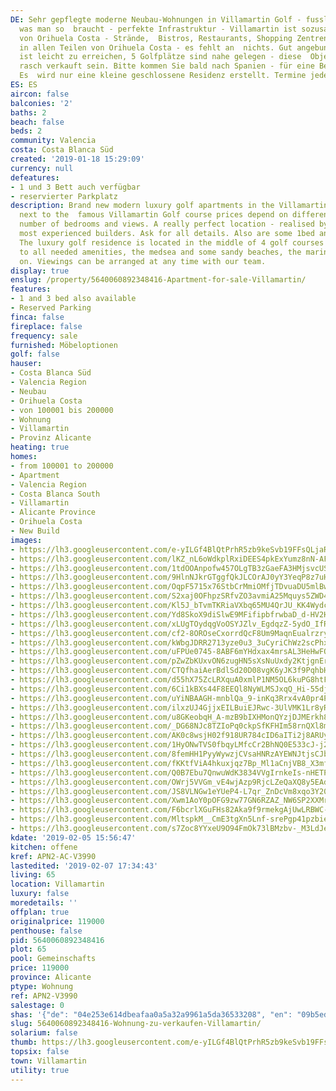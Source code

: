 ```yaml
---
DE: Sehr gepflegte moderne Neubau-Wohnungen in Villamartin Golf - fusslaeufig zu allem
  was man so  braucht - perfekte Infrastruktur - Villamartin ist sozusagen das Herz
  von Orihuela Costa - Strände,  Bistros, Restaurants, Shopping Zentren - zu finden
  in allen Teilen von Orihuela Costa - es fehlt an  nichts. Gut angebunden, Torrevieja
  ist leicht zu erreichen, 5 Golfplätze sind nahe gelegen - diese  Objekte werden
  rasch verkauft sein. Bitte kommen Sie bald nach Spanien - für eine Besichtigung.
  Es  wird nur eine kleine geschlossene Residenz erstellt. Termine jederzeit möglich.
ES: ES
aircon: false
balconies: '2'
baths: 2
beach: false
beds: 2
community: Valencia
costa: Costa Blanca Süd
created: '2019-01-18 15:29:09'
currency: null
defeatures:
- 1 und 3 Bett auch verfügbar
- reservierter Parkplatz
description: Brand new modern luxury golf apartments in the Villamartin golf area
  next to the  famous Villamartin Golf course prices depend on different sizes, locations,  floors,
  number of bedrooms and views. A really perfect location - realised by one  of the
  most experienced builders. Ask for all details. Also are some 1bed and 3 beds  available.
  The luxury golf residence is located in the middle of 4 golf courses and  close
  to all needed amenities, the medsea and some sandy beaches, the marina  - and so
  on. Viewings can be arranged at any time with our team.
display: true
enslug: /property/5640060892348416-Apartment-for-sale-Villamartin/
features:
- 1 and 3 bed also available
- Reserved Parking
finca: false
fireplace: false
frequency: sale
furnished: Möbeloptionen
golf: false
hauser:
- Costa Blanca Süd
- Valencia Region
- Neubau
- Orihuela Costa
- von 100001 bis 200000
- Wohnung
- Villamartin
- Provinz Alicante
heating: true
homes:
- from 100001 to 200000
- Apartment
- Valencia Region
- Costa Blanca South
- Villamartin
- Alicante Province
- Orihuela Costa
- New Build
images:
- https://lh3.googleusercontent.com/e-yILGf4BlQtPrhR5zb9keSvb19FFsQLjaRUHBpgKnmxj3Nl6cMnJFMwypLkfUKFjADThAJDbzpPLdmK14hi=w640-rj-e30-l100
- https://lh3.googleusercontent.com/lKZ_nL6oWdkplRxiDEES4pkExYumz8nN-AFVoiwvvxI5qyzss98DFvf1UP5lLMaLS-tK9M6LdTG1nrMpGTsbYQ=w640-rj-e30-l100
- https://lh3.googleusercontent.com/1tdOOAnpofw457OLgTB3zGaeFA3HMjsvcUSb5Dpuq9zNxuqt6OmvfOe-elYm744LjDynLLmvnnYxRHvHCpqt=w640-rj-e30-l100
- https://lh3.googleusercontent.com/9HlnNJkrGTggfQkJLCOrAJ0yY3YeqP8z7uHK3fCYGIkdJfC3SIu62pch5BwZweewAjiRJcAvfZVuLPFklvmdKw=w640-rj-e30-l100
- https://lh3.googleusercontent.com/OqpF5715x76StbCrMmiOMfjTDvuaDU5mlBw66x6TJYtSyzhoWuNHSAtCotgweLLInudUbXRThkzJCY3vBa6h=w640-rj-e30-l100
- https://lh3.googleusercontent.com/S2xaj0OFhpzSRfvZO3avmiA25Mquys5ZWD4Y8pLi12WsdpsFWNy_wneatxWxCfrPAjrzpK474v5GAaTeq5rI=w640-rj-e30-l100
- https://lh3.googleusercontent.com/Kl5J_bTvmTKRiaVXbq65MU4QrJU_KK4Wydcywx3wfB_iXGs12uUAGauQnvsQjwRn5zwn5RneN9sVY6oorM4J=w640-rj-e30-l100
- https://lh3.googleusercontent.com/Yd8SkoX9diSlwE9MFifipbfrwbaD_d-HV2HPhNO7Yh1upctHn2iogF3W01YWkW7NQBkuugeqKzdGkj_amrsO=w640-rj-e30-l100
- https://lh3.googleusercontent.com/xLUgTOydqgVoOSYJZlv_EgdqzZ-5ydO_IfR4odpXysRG_7Yz92jbyPKzCDlh8oX9z5uR94Y7oBGX42OY9_A=w640-rj-e30-l100
- https://lh3.googleusercontent.com/cf2-8OROseCxorrdQcF8Um9MaqnEualrzryhgWvG0n54R7dReDb70bVSQqK7aXx17zzPHChl_GFxIth9fCOq=w640-rj-e30-l100
- https://lh3.googleusercontent.com/kWbgJDRR2713yze0u3_3uCyriChWz2scPhxOKZFVLDYO0sckga0w7HujN3UG8vWN-VnPZb_licbfOK4bvGStVQ=w640-rj-e30-l100
- https://lh3.googleusercontent.com/uFPUe0745-8ABF6mYHdxax4mrsAL3HeHwFQKsQhe5jqSnKUPGyAiSu9ZlGgx57eUauQK0MrywoHRMWxhqDnLFQ=w640-rj-e30-l100
- https://lh3.googleusercontent.com/pZwZbKUxvON6zugHN5sXsNuUxdy2KtjgnErM_YoHYgAZsf_-NCjACgr2jAA7UEdJLGULxuCMPC9m_nxGyE0f_Q=w640-rj-e30-l100
- https://lh3.googleusercontent.com/CTQfhaiAerBdlSd20D08vgK6yJK3f9PqhbHsIzETAIEnkmqbozc342MOcSFn5HmriaRj_8m4XxW4EIk-ns_Yhg=w640-rj-e30-l100
- https://lh3.googleusercontent.com/d55hX75ZcLRXquA0xmlP1NM5OL6kuPG8htF6jNzJT9T0_708TeO_dlXWNWhBm1B066lYZBWT4Z4fbzvhs8gP=w640-rj-e30-l100
- https://lh3.googleusercontent.com/6Ci1kBXs44F8EEQl8NyWLMSJxqQ_Hi-55djh2h5wSBpu3N9JdQF5zcDDjZHkDeEF7FBZSxDNT2wX4LVNardJ=w640-rj-e30-l100
- https://lh3.googleusercontent.com/uYiNBAAGH-mnblQa_9-inKq3Rrx4vA0pr4PMpuzjKu37VNHocN_hfrQ03ze1w27A-ql7zx-J-FkpwiBzsbfP=w640-rj-e30-l100
- https://lh3.googleusercontent.com/ilxzUJ4GjjxEILBuiEJRwc-3UlVMK1Lr8yRIM0zv7h0NiwraGGkNMzetjB0jhVi7Sic8eoyiuMDtaSNfLtyE=w640-rj-e30-l100
- https://lh3.googleusercontent.com/u8GKeobqH_A-mzB9bIXHMonQYzjDJMErkh80qBjf3jXBhf_eKR_Q2QM5_-c0O3aYbsnxcRVQQcrZTtZylaZA7A=w640-rj-e30-l100
- https://lh3.googleusercontent.com/_DG68NJc8TZIoPq0ckpSfKFHIm58rnQXl8mgJzPpNXOSCIJM2OjG5UqLheVKO7ax9r55TLn3hwXofR7kiPM=w640-rj-e30-l100
- https://lh3.googleusercontent.com/AK0c8wsjH02f918UR784cID6aITi2j8ARUyJTAftkdkpNp8HkV_eDiFLR4Loz38IT93ZGZOiCaRTJgLakU8=w640-rj-e30-l100
- https://lh3.googleusercontent.com/1HyONwTVS0fbqyLMfcCr2BhNQ0E533cJ-j2cH_4UQWMmJ2ig2XIfnjcD6GyV-ip92WfhuEN4aZysbQR8ER7Q=w640-rj-e30-l100
- https://lh3.googleusercontent.com/8femHH1PyyWywzjCVsaHNRzAYEWNJtjsCJbPDBd7bjSNP5yFejwZlF2QmdFmqf07yFO_fhQxBiG_3XFpcAslPQ=w640-rj-e30-l100
- https://lh3.googleusercontent.com/fKKtfViA4hkuxjqz7Bp_Ml1aCnjVB8_X3mfBjD9O5p_1AK1x3Gnxr0o6PbYEwkxQHk8dhnuAaIFs-sDPCoI43Q=w640-rj-e30-l100
- https://lh3.googleusercontent.com/Q0B7Ebu7QnwuWdK3834VVgIrnkeIs-nHETP3GSZ3Me0dOxRH_6-9JsceeGY6MWCdazT4-8VmpzIu3qeGFfSe=w640-rj-e30-l100
- https://lh3.googleusercontent.com/OWrj5VVGm_vE4wjAzp9RjcLZeQaXQ8y5EAdNNZcrNb3Veb_MQDNyV5ewtgZ1HoqlvmUJp3pOlYOm9k8Hk7sfuA=w640-rj-e30-l100
- https://lh3.googleusercontent.com/JS8VLNGw1eYUeP4-L7qr_ZnDcVm8xqo3Y20iAA_WMgiT6TBrdT8sM-8LkW_spoBxw5ZeN6OeCKvHhZ6m4FZNUg=w640-rj-e30-l100
- https://lh3.googleusercontent.com/Xwm1AoY0pOFG9zw77GN6RZAZ_NW6SP2XXMrFaPQvsSUS4UKB779gkTOCtrigJDa1C5x0_1js8fyoaEwhLGk=w640-rj-e30-l100
- https://lh3.googleusercontent.com/F6bcrlXGuFHs82Aka9f9rmekgAjUwLRBWC-E1yZrcyw-HhJR38GhvXmPMdQceOaALzQJ7Sq3QmZ0oYV0IeSp=w640-rj-e30-l100
- https://lh3.googleusercontent.com/MltspkM__CmE3tgXn5Lnf-srePgp41pzbieCb1NxGZsA0bo8q3VsXB3sSPEc9UeXURsaLu5SJCpKtl2-byvn=w640-rj-e30-l100
- https://lh3.googleusercontent.com/s7Zoc8YYxeU9O94FmOk73lBMzbv-_M3LdJeV71OmTTxAkFL9JJyhgt7l67uazFHnrdBc6j7F3DKh0Q6g1ym1=w640-rj-e30-l100
kdate: '2019-02-05 15:56:47'
kitchen: offene
kref: APN2-AC-V3990
lastedited: '2019-02-07 17:34:43'
living: 65
location: Villamartin
luxury: false
moredetails: ''
offplan: true
originalprice: 119000
penthouse: false
pid: 5640060892348416
plot: 65
pool: Gemeinschafts
price: 119000
province: Alicante
ptype: Wohnung
ref: APN2-V3990
salestage: 0
shas: '{"de": "04e253e614dbeafaa0a5a32a9961a5da36533208", "en": "09b5ed5ea4f4e08b4208f76be5e28ffefb0f3e92"}'
slug: 5640060892348416-Wohnung-zu-verkaufen-Villamartin/
solarium: false
thumb: https://lh3.googleusercontent.com/e-yILGf4BlQtPrhR5zb9keSvb19FFsQLjaRUHBpgKnmxj3Nl6cMnJFMwypLkfUKFjADThAJDbzpPLdmK14hi=w400-h240-n-rj-e30-l100
topsix: false
town: Villamartin
utility: true
---
```


